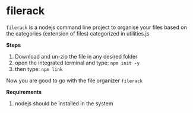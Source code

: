 # filerack
`filerack` is a nodejs command line project to organise your files based on the categories (extension of files) categorized in utilities.js

**Steps**
1. Download and un-zip the file in any desired folder
2. open the integrated terminal and type: `npm init -y`
3. then type: `npm link`

Now you are good to go with the file organizer `filerack`

**Requirements**
1. nodejs should be installed in the system


